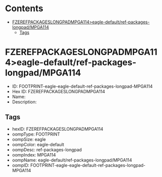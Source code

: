 



Contents
========

* [FZEREFPACKAGESLONGPADMPGA114>eagle-default/ref-packages-longpad/MPGA114](#fzerefpackageslongpadmpga114eagle-defaultref-packages-longpadmpga114)
	* [Tags](#tags)

# FZEREFPACKAGESLONGPADMPGA114>eagle-default/ref-packages-longpad/MPGA114

- ID: FOOTPRINT-eagle-eagle-default-ref-packages-longpad-MPGA114
- Hex ID: FZEREFPACKAGESLONGPADMPGA114
- Name: 
- Description: 

## Tags

- hexID: FZEREFPACKAGESLONGPADMPGA114
- oompType: FOOTPRINT
- oompSize: eagle
- oompColor: eagle-default
- oompDesc: ref-packages-longpad
- oompIndex: MPGA114
- oompName: eagle-default/ref-packages-longpad/MPGA114
- oompID: FOOTPRINT-eagle-eagle-default-ref-packages-longpad-MPGA114
